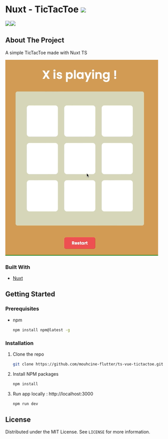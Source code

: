 # Nuxt - TicTacToe  <img src="https://img.shields.io/badge/Vue.js-35495E?style=for-the-badge&logo=vue.js&logoColor=4FC08D">

<a href="https://github.com/Mouhcine-Flutter/ts-vue-tictactoe/blob/master/LICENSE"><img src="https://badgen.net/badge/license/MIT/blue"></a><a href="https://www.linkedin.com/in/mouhcine-sennaoui/"><img src="https://img.shields.io/badge/LinkedIn-0077B5?style=for-the- badge&logo=linkedin&logoColor=white"></a>

<!-- ABOUT THE PROJECT -->
## About The Project

A simple TicTacToe made with Nuxt TS

![gif](./assets/nuxt-tictactoe.gif)

### Built With

* [Nuxt](https://nuxtjs.org/)
<!-- GETTING STARTED -->
## Getting Started

### Prerequisites
* npm
  ```sh
  npm install npm@latest -g
  ```

### Installation

1. Clone the repo
   ```sh
   git clone https://github.com/mouhcine-flutter/ts-vue-tictactoe.git
   ```
2. Install NPM packages
   ```sh
   npm install
   ```
3. Run app locally : http://localhost:3000
   ```sh
   npm run dev
   ```
<!-- LICENSE -->
## License

Distributed under the MIT License. See `LICENSE` for more information.